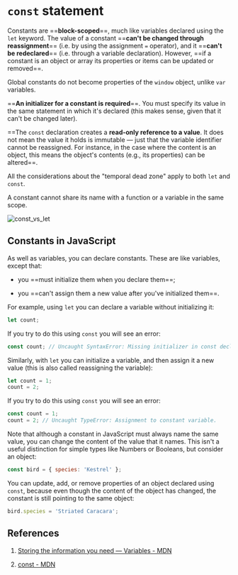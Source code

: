 # `const` statement

Constants are ==**block-scoped**==, much like variables declared using the `let` keyword. The value of a constant ==**can't be changed through reassignment**== (i.e. by using the assignment `=` operator), and it ==**can't be redeclared**== (i.e. through a variable declaration). However, ==if a constant is an object or array its properties or items can be updated or removed==.

Global constants do not become properties of the `window` object, unlike `var` variables.

==**An initializer for a constant is required**==. You must specify its value in the same statement in which it's declared (this makes sense, given that it can't be changed later).

==The `const` declaration creates a **read-only reference to a value**. It does not mean the value it holds is immutable — just that the variable identifier cannot be reassigned. For instance, in the case where the content is an object, this means the object's contents (e.g., its properties) can be altered==.

All the considerations about the "temporal dead zone" apply to both `let` and `const`.

A constant cannot share its name with a function or a variable in the same scope.

![const_vs_let](../../img/const_vs_let.jpg)

## Constants in JavaScript

As well as variables, you can declare constants. These are like variables, except that:

- you ==must initialize them when you declare them==;

- you ==can't assign them a new value after you've initialized them==.

For example, using `let` you can declare a variable without initializing it:

```js
let count;
```

If you try to do this using `const` you will see an error:

```js
const count; // Uncaught SyntaxError: Missing initializer in const declaration
```

Similarly, with `let` you can initialize a variable, and then assign it a new value (this is also called reassigning the variable):

```js
let count = 1;
count = 2;
```

If you try to do this using `const` you will see an error:

```js
const count = 1;
count = 2; // Uncaught TypeError: Assignment to constant variable.
```

Note that although a constant in JavaScript must always name the same value, you can change the content of the value that it names. This isn't a useful distinction for simple types like Numbers or Booleans, but consider an object:

```js
const bird = { species: 'Kestrel' };
```

You can update, add, or remove properties of an object declared using ```const```, because even though the content of the object has changed, the constant is still pointing to the same object:

```js
bird.species = 'Striated Caracara';
```

## References

1. [Storing the information you need — Variables - MDN](https://developer.mozilla.org/en-US/docs/Learn/JavaScript/First_steps/Variables)

2. [const - MDN](https://developer.mozilla.org/en-US/docs/Web/JavaScript/Reference/Statements/const)

   
